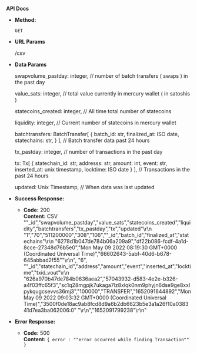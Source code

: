 **API Docs** 


* **Method:**
  
  `GET`
  
*  **URL Params**

   /csv

* **Data Params**

  swapvolume_pastday: integer,
  // number of batch transfers ( swaps ) in the past day
  
  value_sats: integer,
  // total value currently in mercury wallet ( in satoshis )
  
  statecoins_created: integer,
  // All time total number of statecoins
  
  liquidity: integer,
  // Current number of statecoins in mercury wallet
  
  batchtransfers: BatchTransfer[
    {
      batch_id: str,
      finalized_at: ISO date,
      statechains: str,
    }
  ],
  // Batch transfer data past 24 hours
  
  tx_pastday: integer,
  // number of transactions in the past day
  
  tx: Tx[
      {
       statechain_id: str,
       addresss: str,
       amount: int,
       event: str,
       inserted_at: unix timestamp,
       locktime: ISO date
      }
    ],
  // Transactions in the past 24 hours
  
  updated: Unix Timestamp,
  // When data was last updated

* **Success Response:**

  * **Code:** 200 <br />
    **Content:** CSV<br />
    "\"_id\",\"swapvolume_pastday\",\"value_sats\",\"statecoins_created\",\"liquidity\",\"batchtransfers\",\"tx_pastday\",\"tx\",\"updated\"\r\n
    \"1\",\"70\",\"511200000\",\"308\",\"106\",\"\"_id\",\"batch_id\",\"finalized_at\",\"statechains\"\r\n
                                              \"6278d1b047de784b06a209a9\",\"df22b086-fcdf-4a1d-8cce-27348d76b5e0\",\"Mon May 09 2022 08:19:30 GMT+0000 (Coordinated Universal Time)\",\"66602643-5abf-40d6-b678-645abbad2f55\"\"\r\n\", \"6\",
                                      \"\"_id\",\"statechain_id\",\"address\",\"amount\",\"event\",\"inserted_at\",\"locktime\",\"txid_vout\"\r\n\
"626a970b47de784b0636aea2\",\"57043932-d583-4e2e-b326-a4f03ffc65f3\",\"sc1q28mgpjk7ukaga7lz8xlqk0nm9phyjn6dse9ge8xxlpykqugcsevvs36mj3\",\"100000\",\"TRANSFER\",\"1652091644892\",\"Mon May 09 2022 09:03:32 GMT+0000 (Coordinated Universal Time)\",\"3500f0de18ac9ab8fcd8d9a6b2db6623b5e3a1a26f10a038341d7ea3ba062006:0\" "\r\n\",\"1652091799238\"\r\n"
 
* **Error Response:**

  * **Code:** 500 <br />
    **Content:** `{ error : ""error occurred while finding Transaction"" }`
